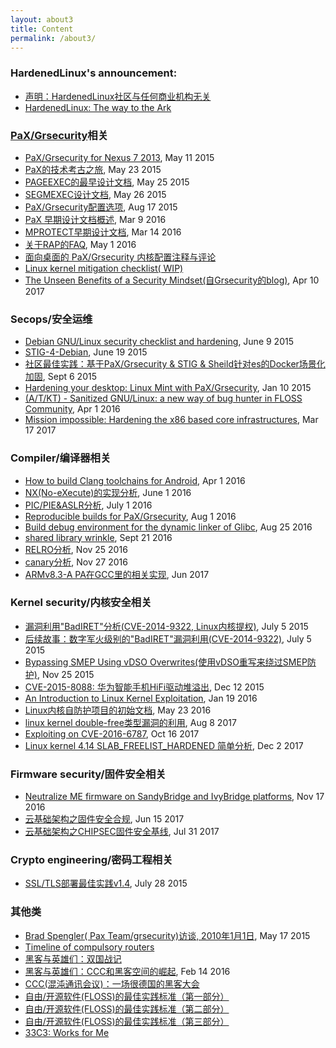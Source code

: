 ```yaml
---
layout: about3
title: Content
permalink: /about3/
---
```


### HardenedLinux's announcement:

* [声明：HardenedLinux社区与任何商业机构无关](https://hardenedlinux.github.io/announcement/2016/08/01/hardenedlinux-statement.html)
* [HardenedLinux: The way to the Ark](https://hardenedlinux.github.io/announcement/2017/04/29/hardenedlinux-statement2.html)


### [PaX/Grsecurity](https://grsecurity.net/)相关

* [PaX/Grsecurity for Nexus 7 2013](https://hardenedlinux.github.io/system-security/2015/05/11/Grsecurity-for-Nexus-7-2013.html), May 11 2015
* [PaX的技术考古之旅](https://hardenedlinux.github.io/system-security/2015/05/23/archeological_hacking_on_pax.html), May 23 2015
* [PAGEEXEC的最早设计文档](https://hardenedlinux.github.io/system-security/2015/05/25/pageexec-old.html), May 25 2015
* [SEGMEXEC设计文档](https://hardenedlinux.github.io/system-security/2015/05/26/segmexec.html), May 26 2015
* [PaX/Grsecurity配置选项](https://hardenedlinux.github.io/system-security/2015/08/17/Grsecurity_catalogue_cn.html), Aug 17 2015
* [PaX 早期设计文档概述](https://hardenedlinux.github.io/system-security/2016/03/09/pax.html), Mar 9 2016
* [MPROTECT早期设计文档](https://hardenedlinux.github.io/system-security/2016/03/14/mprotect.html), Mar 14 2016
* [关于RAP的FAQ](https://hardenedlinux.github.io/system-security/2016/05/01/FAQ_about_RAP.html), May 1 2016
* [面向桌面的 PaX/Grsecurity 内核配置注释与评论](https://hardenedlinux.github.io/system-security/2016/08/10/grsec-kernel-full-commentary.html)
* [Linux kernel mitigation checklist( WIP)](https://github.com/hardenedlinux/grsecurity-101-tutorials/blob/master/kernel_mitigation.md)
* [The Unseen Benefits of a Security Mindset(自Grsecurity的blog)](https://hardenedlinux.github.io/system-security/2017/04/10/unseen-benefits-security-mindset.html), Apr 10 2017


### Secops/安全运维

* [Debian GNU/Linux security checklist and hardening](https://hardenedlinux.github.io/system-security/2015/06/09/debian-security-chklist.html), June 9 2015
* [STIG-4-Debian](https://hardenedlinux.github.io/system-security/2015/06/19/STIG-4-Debian.html), June 19 2015
* [社区最佳实践：基于PaX/Grsecurity & STIG & Sheild针对es的Docker场景化加固](https://hardenedlinux.github.io/system-security/2015/09/06/hardening-es-in-docker-with-grsec.html), Sept 6 2015
* [Hardening your desktop: Linux Mint with PaX/Grsecurity](https://hardenedlinux.github.io/system-security/2016/01/10/hardening-your-desktop-linux-mint-with-grsec.html), Jan 10 2015
* [(A/T/KT) - Sanitized GNU/Linux: a new way of bug hunter in FLOSS Community](https://hardenedlinux.github.io/system-security/2016/04/01/x_Sanitized-GNU-Linux-a-new-way-of-bug-hunter-in-FLOSS-Community.html), Apr 1 2016
* [Mission impossible: Hardening the x86 based core infrastructures](https://hardenedlinux.github.io/system-security/2017/03/17/debian_hardened_boot.html), Mar 17 2017


### Compiler/编译器相关

* [How to build Clang toolchains for Android](https://hardenedlinux.github.io/toolchains/2016/04/01/How_to_build_Clang_toolchains_for_Android.html), Apr 1 2016
* [NX(No-eXecute)的实现分析](https://hardenedlinux.github.io/system-security/2016/06/01/NX-analysis.html), June 1 2016
* [PIC/PIE&ASLR分析](https://hardenedlinux.github.io/system-security/2016/07/01/PIC_PIE_and_ASLR_analysis.html), July 1 2016
* [Reproducible builds for PaX/Grsecurity](https://hardenedlinux.github.io/system-security/2016/08/01/reproducbile-builds-for-pax-grsecurity.html), Aug 1 2016
* [Build debug environment for the dynamic linker of Glibc](https://hardenedlinux.github.io/toolchains/2016/08/25/build_debug_environment_for_dynamic_linker_of_glibc.html), Aug 25 2016
* [shared library wrinkle](https://hardenedlinux.github.io/gnu/linux-security/2016/09/21/linker-shared-library-wrinkle.html), Sept 21 2016
* [RELRO分析](https://hardenedlinux.github.io/2016/11/25/RelRO.html), Nov 25 2016
* [canary分析](https://hardenedlinux.github.io/2016/11/27/canary.html), Nov 27 2016
* [ARMv8.3-A PA在GCC里的相关实现](https://hardenedlinux.github.io/gnu/toolchains/security/2017/06/13/ARM_PA.html), Jun 2017


### Kernel security/内核安全相关

* [漏洞利用"BadIRET"分析(CVE-2014-9322, Linux内核提权)](https://hardenedlinux.github.io/system-security/2015/07/05/badiret-analysis.html), July 5 2015
* [后续故事：数字军火级别的"BadIRET"漏洞利用(CVE-2014-9322)](https://hardenedlinux.github.io/system-security/2015/07/05/badiret-exp.html), July 5 2015
* [Bypassing SMEP Using vDSO Overwrites(使用vDSO重写来绕过SMEP防护)](https://hardenedlinux.github.io/translation/2015/11/25/Translation-Bypassing-SMEP-Using-vDSO-Overwrites.html), Nov 25 2015
* [CVE-2015-8088: 华为智能手机HiFi驱动堆溢出](https://hardenedlinux.github.io/system-security/2015/12/12/cve-2015-8088-analysis.html), Dec 12 2015
* [An Introduction to Linux Kernel Exploitation](https://hardenedlinux.github.io/system-security/2016/01/19/an-introduction-to-linux-kernel-exploitation.html), Jan 19 2016
* [Linux内核自防护项目的初始文档](https://hardenedlinux.github.io/system-security/2016/05/23/kernel_self_protection.html), May 23 2016
* [linux kernel double-free类型漏洞的利用](https://hardenedlinux.github.io/system-security/2017/08/08/exploit_linux_kernel_double-free_flaws.html), Aug 8 2017
* [Exploiting on CVE-2016-6787](https://hardenedlinux.github.io/system-security/2017/10/16/Exploiting-on-CVE-2016-6787.html), Oct 16 2017
* [Linux kernel 4.14 SLAB_FREELIST_HARDENED 简单分析](https://hardenedlinux.github.io/system-security/2017/12/02/linux_kernel_4.14%E7%9A%84SLAB_FREELIST_HARDENED%E7%9A%84%E7%AE%80%E8%A6%81%E5%88%86%E6%9E%90.html), Dec 2 2017


### Firmware security/固件安全相关
* [Neutralize ME firmware on SandyBridge and IvyBridge platforms](https://hardenedlinux.github.io/firmware/2016/11/17/neutralize_ME_firmware_on_sandybridge_and_ivybridge.html), Nov 17 2016
* [云基础架构之固件安全合规](https://hardenedlinux.github.io/system-security/2017/06/15/firmware_compliance.html), Jun 15 2017
* [云基础架构之CHIPSEC固件安全基线](https://hardenedlinux.github.io/system-security/2017/07/31/firmware_chipsec.html), Jul 31 2017

### Crypto engineering/密码工程相关

* [SSL/TLS部署最佳实践v1.4](https://hardenedlinux.github.io/cryptography/2015/07/28/ssl-tls-deployment-1.4.html), July 28 2015


### 其他类

* [Brad Spengler( Pax Team/grsecurity)访谈, 2010年1月1日](https://hardenedlinux.github.io/system-security/2015/05/17/grsec-interview.html), May 17 2015
* [Timeline of compulsory routers](https://hardenedlinux.github.io/translation/2015/10/03/Translation-Timeline-of-compulsory-routers.html)
* [黑客与英雄们：双国战记](https://hardenedlinux.github.io/translation/2016/02/12/Hackers-and-heroes-a-tale-of-two-countries.html)
* [黑客与英雄们：CCC和黑客空间的崛起](https://hardenedlinux.github.io/translation/2016/02/14/Hackers-and-heroes-rise-of-the-ccc-and-hackerspaces.html), Feb 14 2016
* [CCC(混沌通讯会议)：一场很德国的黑客大会](https://hardenedlinux.github.io/translation/2016/03/02/chaos-communication-congress-a-very-german-hacking-conference.html)
* [自由/开源软件(FLOSS)的最佳实践标准（第一部分）](https://hardenedlinux.github.io/2016/08/04/best-practices-criteria-for-floss-part1.html)
* [自由/开源软件(FLOSS)的最佳实践标准（第二部分）](https://hardenedlinux.github.io/2016/09/07/best-practices-criteria-for-floss-part2.html)
* [自由/开源软件(FLOSS)的最佳实践标准（第三部分）](https://hardenedlinux.github.io/2016/10/21/best-practices-criteria-for-floss-part3.html)
* [33C3: Works for Me](https://hardenedlinux.github.io/translation/2017/01/03/33c3-works-for-me.html)
